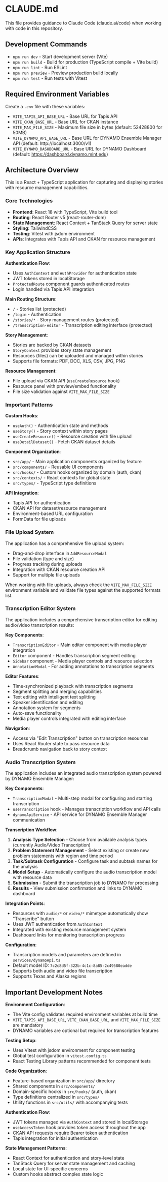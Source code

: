# CLAUDE.md

This file provides guidance to Claude Code (claude.ai/code) when working with code in this repository.

## Development Commands

- `npm run dev` - Start development server (Vite)
- `npm run build` - Build for production (TypeScript compile + Vite build)
- `npm run lint` - Run ESLint
- `npm run preview` - Preview production build locally
- `npm run test` - Run tests with Vitest

## Required Environment Variables

Create a `.env` file with these variables:
- `VITE_TAPIS_API_BASE_URL` - Base URL for Tapis API
- `VITE_CKAN_BASE_URL` - Base URL for CKAN instance  
- `VITE_MAX_FILE_SIZE` - Maximum file size in bytes (default: 52428800 for 50MB)
- `VITE_DYNAMO_API_BASE_URL` - Base URL for DYNAMO Ensemble Manager API (default: http://localhost:3000/v1)
- `VITE_DYNAMO_DASHBOARD_URL` - Base URL for DYNAMO Dashboard (default: https://dashboard.dynamo.mint.edu)

## Architecture Overview

This is a React + TypeScript application for capturing and displaying stories with resource management capabilities.

### Core Technologies
- **Frontend**: React 18 with TypeScript, Vite build tool
- **Routing**: React Router v5 (react-router-dom)
- **State Management**: React Context + TanStack Query for server state
- **Styling**: TailwindCSS
- **Testing**: Vitest with jsdom environment
- **APIs**: Integrates with Tapis API and CKAN for resource management

### Key Application Structure

**Authentication Flow**:
- Uses `AuthContext` and `AuthProvider` for authentication state
- JWT tokens stored in localStorage
- `ProtectedRoute` component guards authenticated routes
- Login handled via Tapis API integration

**Main Routing Structure**:
- `/` - Stories list (protected)
- `/login` - Authentication
- `/stories/*` - Story management routes (protected)
- `/transcription-editor` - Transcription editing interface (protected)

**Story Management**:
- Stories are backed by CKAN datasets
- `StoryContext` provides story state management
- Resources (files) can be uploaded and managed within stories
- Supports file formats: PDF, DOC, XLS, CSV, JPG, PNG

**Resource Management**:
- File upload via CKAN API (`useCreateResource` hook)
- Resource panel with preview/embed functionality
- File size validation against `VITE_MAX_FILE_SIZE`

### Important Patterns

**Custom Hooks**:
- `useAuth()` - Authentication state and methods
- `useStory()` - Story context within story pages
- `useCreateResource()` - Resource creation with file upload
- `useDetailDataset()` - Fetch CKAN dataset details

**Component Organization**:
- `src/app/` - Main application components organized by feature
- `src/components/` - Reusable UI components
- `src/hooks/` - Custom hooks organized by domain (auth, ckan)
- `src/contexts/` - React contexts for global state
- `src/types/` - TypeScript type definitions

**API Integration**:
- Tapis API for authentication
- CKAN API for dataset/resource management
- Environment-based URL configuration
- FormData for file uploads

### File Upload System

The application has a comprehensive file upload system:
- Drag-and-drop interface in `AddResourceModal`
- File validation (type and size)
- Progress tracking during uploads
- Integration with CKAN resource creation API
- Support for multiple file uploads

When working with file uploads, always check the `VITE_MAX_FILE_SIZE` environment variable and validate file types against the supported formats list.

### Transcription Editor System

The application includes a comprehensive transcription editor for editing audio/video transcription results:

**Key Components**:
- `TranscriptionEditor` - Main editor component with media player integration
- `Editor` component - Handles transcription segment editing
- `Sidebar` component - Media player controls and resource selection
- `AnnotationModal` - For adding annotations to transcription segments

**Editor Features**:
- Time-synchronized playback with transcription segments
- Segment splitting and merging capabilities
- Text editing with intelligent text splitting
- Speaker identification and editing
- Annotation system for segments
- Auto-save functionality
- Media player controls integrated with editing interface

**Navigation**:
- Access via "Edit Transcription" button on transcription resources
- Uses React Router state to pass resource data
- Breadcrumb navigation back to story context

### Audio Transcription System

The application includes an integrated audio transcription system powered by DYNAMO Ensemble Manager:

**Key Components**:
- `TranscriptionModal` - Multi-step modal for configuring and starting transcription
- `useTranscription` hook - Manages transcription workflow and API calls
- `dynamoApiService` - API service for DYNAMO Ensemble Manager communication

**Transcription Workflow**:
1. **Analysis Type Selection** - Choose from available analysis types (currently Audio/Video Transcription)
2. **Problem Statement Management** - Select existing or create new problem statements with region and time period
3. **Task/Subtask Configuration** - Configure task and subtask names for the analysis
4. **Model Setup** - Automatically configure the audio transcription model with resource data
5. **Submission** - Submit the transcription job to DYNAMO for processing
6. **Results** - View submission confirmation and links to DYNAMO dashboard

**Integration Points**:
- Resources with `audio/*` or `video/*` mimetype automatically show "Transcribe" button
- Uses JWT authentication from `AuthContext`
- Integrated with existing resource management system
- Dashboard links for monitoring transcription progress

**Configuration**:
- Transcription models and parameters are defined in `services/dynamoApi.ts`
- Default model ID: `7c2c8d5f-322b-4c1c-8a85-2c49580eadde`
- Supports both audio and video file transcription
- Supports Texas and Alaska regions

## Important Development Notes

**Environment Configuration**:
- The Vite config validates required environment variables at build time
- `VITE_TAPIS_API_BASE_URL`, `VITE_CKAN_BASE_URL`, and `VITE_MAX_FILE_SIZE` are mandatory
- DYNAMO variables are optional but required for transcription features

**Testing Setup**:
- Uses Vitest with jsdom environment for component testing
- Global test configuration in `vitest.config.ts`
- React Testing Library patterns recommended for component tests

**Code Organization**:
- Feature-based organization in `src/app/` directory
- Shared components in `src/components/`
- Domain-specific hooks in `src/hooks/` (auth, ckan)
- Type definitions centralized in `src/types/`
- Utility functions in `src/utils/` with accompanying tests

**Authentication Flow**:
- JWT tokens managed via `AuthContext` and stored in localStorage
- `useAccessToken` hook provides token access throughout the app
- CKAN API requests require Bearer token authentication
- Tapis integration for initial authentication

**State Management Patterns**:
- React Context for authentication and story-level state
- TanStack Query for server state management and caching
- Local state for UI-specific concerns
- Custom hooks abstract complex state logic